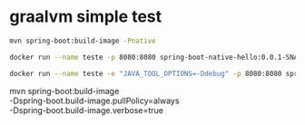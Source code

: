 # graalvm simple test

```bash
mvn spring-boot:build-image -Pnative

docker run --name teste -p 8080:8080 spring-boot-native-hello:0.0.1-SNAPSHOT 

docker run --name teste -e "JAVA_TOOL_OPTIONS=-Ddebug" -p 8080:8080 spring-boot-native-hello:0.0.1-SNAPSHOT
```

mvn spring-boot:build-image \
-Dspring-boot.build-image.pullPolicy=always \
-Dspring-boot.build-image.verbose=true